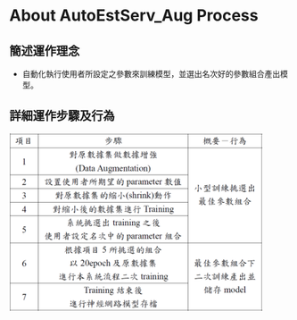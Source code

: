 # About AutoEstServ_Aug Process

## 簡述運作理念

- 自動化執行使用者所設定之參數來訓練模型，並選出名次好的參數組合產出模型。

## 詳細運作步驟及行為

<img src="https://github.com/awesomezzz/AutoEstServ_Aug/blob/main/Process.png" width="90%" height="90%" />

